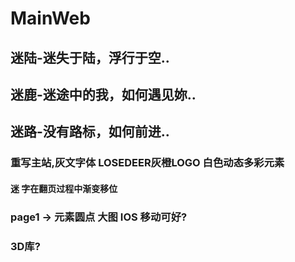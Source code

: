 # MainWeb
## 迷陆-迷失于陆，浮行于空..
## 迷鹿-迷途中的我，如何遇见妳..
## 迷路-没有路标，如何前进..


### 重写主站,灰文字体 LOSEDEER灰橙LOGO 白色动态多彩元素


#### 迷  字在翻页过程中渐变移位 

### page1 -> 元素圆点 大图 IOS 移动可好?

### 3D库?
